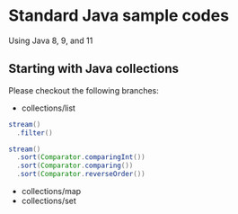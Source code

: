 # Standard Java sample codes
Using Java 8, 9, and 11

## Starting with Java collections

Please checkout the following branches:
- collections/list

```java
stream()
  .filter()

stream()
  .sort(Comparator.comparingInt())
  .sort(Comparator.comparing())
  .sort(Comparator.reverseOrder())
```

- collections/map
- collections/set


